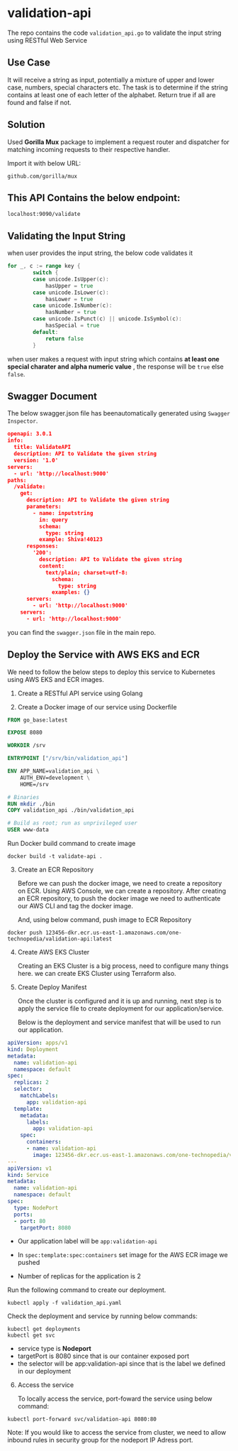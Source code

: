 # validation-api
The repo contains the code `validation_api.go` to validate the input string using RESTful Web Service

## Use Case
It will receive a string as input, potentially a mixture of upper and lower case, numbers, special characters etc. The task is to determine if the string contains at least one of each letter of the alphabet. Return true if all are found and false if not.

## Solution

Used **Gorilla Mux** package to implement a request router and dispatcher for matching incoming requests to their respective handler.

Import it with below URL:

```
github.com/gorilla/mux
```

## This API Contains the below endpoint:

```
localhost:9090/validate
```

## Validating the Input String
when user provides the input string, the below code validates it 

```go
for _, c := range key {
		switch {
		case unicode.IsUpper(c):
			hasUpper = true
		case unicode.IsLower(c):
			hasLower = true
		case unicode.IsNumber(c):
			hasNumber = true
		case unicode.IsPunct(c) || unicode.IsSymbol(c):
			hasSpecial = true
		default:
			return false
		}
```

when user makes a request with input string which contains **at least one special charater and alpha numeric value** , the response will be `true` else `false`.



## Swagger Document

The below swagger.json file has beenautomatically generated using `Swagger Inspector`.

```json
openapi: 3.0.1
info:
  title: ValidateAPI
  description: API to Validate the given string
  version: '1.0'
servers:
  - url: 'http://localhost:9000'
paths:
  /validate:
    get:
      description: API to Validate the given string
      parameters:
        - name: inputstring
          in: query
          schema:
            type: string
          example: Shiva!40123
      responses:
        '200':
          description: API to Validate the given string
          content:
            text/plain; charset=utf-8:
              schema:
                type: string
              examples: {}
      servers:
        - url: 'http://localhost:9000'
    servers:
      - url: 'http://localhost:9000'
```
you can find the `swagger.json` file in the main repo.

## Deploy the Service with AWS EKS and ECR

We need to follow the below steps to deploy this service to Kubernetes using AWS EKS and ECR images.

1. Create a RESTful API service using Golang
   
2. Create a Docker image of our service using Dockerfile
   
```dockerfile
FROM go_base:latest

EXPOSE 8080

WORKDIR /srv

ENTRYPOINT ["/srv/bin/validation_api"]

ENV APP_NAME=validation_api \
    AUTH_ENV=development \
    HOME=/srv

# Binaries
RUN mkdir ./bin
COPY validation_api ./bin/validation_api

# Build as root; run as unprivileged user
USER www-data
```
Run Docker build command to create image

```
docker build -t validate-api .
```

3. Create an ECR Repository
   
   Before we can push the docker image, we need to create a repository on ECR. Using AWS Console, we can create a repository. After creating an ECR repository, to push the docker image we need to authenticate our AWS CLI and tag the docker image.

   And, using below command, push image to ECR Repository

```
docker push 123456-dkr.ecr.us-east-1.amazonaws.com/one-technopedia/validation-api:latest
```

4. Create AWS EKS Cluster

    Creating an EKS Cluster is a big process, need to configure many things here. we can create EKS Cluster using Terraform also.

5. Create Deploy Manifest
   
   Once the cluster is configured and it is up and running, next step is to apply the service file to create deployment for our application/service.

   Below is the deployment and service manifest that will be used to run our application.

```yaml
apiVersion: apps/v1
kind: Deployment
metadata:
  name: validation-api
  namespace: default
spec:
  replicas: 2
  selector:
    matchLabels:
      app: validation-api
  template:
    metadata:
      labels:
        app: validation-api
    spec:
      containers:
      - name: validation-api
        image: 123456-dkr.ecr.us-east-1.amazonaws.com/one-technopedia/validation-api:latest
---
apiVersion: v1
kind: Service
metadata:
  name: validation-api
  namespace: default
spec:
  type: NodePort
  ports:
  - port: 80
    targetPort: 8080
```
* Our application label will be `app:validation-api`

* In `spec:template:spec:containers` set image for the AWS ECR image we pushed

* Number of replicas for the application is 2

Run the following command to create our deployment.

```
kubectl apply -f validation_api.yaml
```

Check the deployment and service by running below commands:

```
kubectl get deployments
kubectl get svc
```

* service type is **Nodeport**
* targetPort is 8080 since that is our container exposed port
* the selector will be app:validation-api since that is the label we defined in our deployment


6. Access the service
   
   To locally access the service, port-foward the service using below command:

```
kubectl port-forward svc/validation-api 8080:80
```

Note: If you would like to access the service from cluster, we need to allow inbound rules in security group for the nodeport IP Adress port.






















